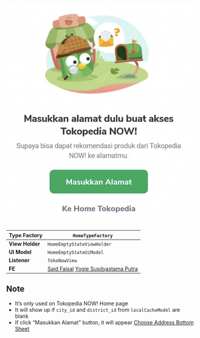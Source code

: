 
![image](../../res/home_no_address_state.png)


<!--left header table-->
| **Type Factory** | `HomeTypeFactory` |
| --- | --- |
| **View Holder** | `HomeEmptyStateViewHolder` |
| **UI Model** | `HomeEmptyStateUiModel` |
| **Listener** | `TokoNowView` |
| **FE** |  [Said Faisal](https://tokopedia.atlassian.net/wiki/people/5e25eee0ee264b0e745862c3?ref=confluence) [Yogie Susdyastama Putra](https://tokopedia.atlassian.net/wiki/people/5c6bf2e6f1a05835f933bf30?ref=confluence) |

## **Note**

- It’s only used on Tokopedia NOW! Home page
- It will show up if `city_id` and `district_id` from `localCacheModel` are blank
- If click “Masukkan Alamat” button, it will appear [Choose Address Bottom Sheet](  https://tokopedia.atlassian.net/wiki/spaces/PA/pages/1157243000)

